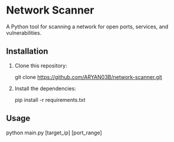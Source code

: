 # Network Scanner

A Python tool for scanning a network for open ports, services, and vulnerabilities.

## Installation

1. Clone this repository:

    git clone https://github.com/ARYAN03B/network-scanner.git

2. Install the dependencies:

    pip install -r requirements.txt

## Usage

python main.py [target_ip] [port_range]
